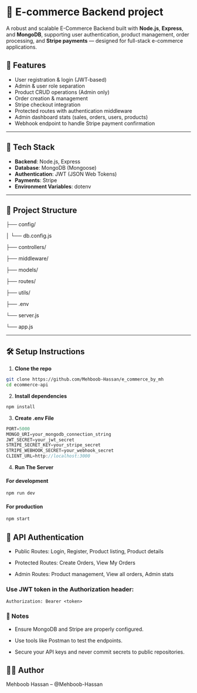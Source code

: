 
# 🛒 E-commerce Backend project

A robust and scalable E-Commerce Backend built with **Node.js**, **Express**, and **MongoDB**, supporting user authentication, product management, order processing, and **Stripe payments** — designed for full-stack e-commerce applications.

## 🚀 Features

- User registration & login (JWT-based)
- Admin & user role separation
- Product CRUD operations (Admin only)
- Order creation & management
- Stripe checkout integration
- Protected routes with authentication middleware
- Admin dashboard stats (sales, orders, users, products)
- Webhook endpoint to handle Stripe payment confirmation



---

## 🧰 Tech Stack

- **Backend**: Node.js, Express
- **Database**: MongoDB (Mongoose)
- **Authentication**: JWT (JSON Web Tokens)
- **Payments**: Stripe
- **Environment Variables**: dotenv

---

## 📁 Project Structure
├── config/

│ └── db.config.js

├── controllers/

├── middleware/

├── models/

├── routes/

├── utils/

├── .env

└── server.js

└── app.js



---

## 🛠️ Setup Instructions

1. **Clone the repo**

```bash
git clone https://github.com/Mehboob-Hassan/e_commerce_by_mh
cd ecommerce-api
```

2. **Install dependencies**

```bash
npm install
```

3. **Create .env File**

```javascript
PORT=5000
MONGO_URI=your_mongodb_connection_string
JWT_SECRET=your_jwt_secret
STRIPE_SECRET_KEY=your_stripe_secret
STRIPE_WEBHOOK_SECRET=your_webhook_secret
CLIENT_URL=http://localhost:3000
```

4. **Run The Server**


#### For development
```bash
npm run dev
```

#### For production
```bash
npm start
```

## 🔐 API Authentication
- Public Routes: Login, Register, Product listing, Product details

- Protected Routes: Create Orders, View My Orders

- Admin Routes: Product management, View all orders, Admin stats

### Use JWT token in the Authorization header:
``` Authorization: Bearer <token> ```



### 📘 Notes
- Ensure MongoDB and Stripe are properly configured.

- Use tools like Postman to test the endpoints.

- Secure your API keys and never commit secrets to public repositories.

## 👨‍💻 Author

Mehboob Hassan – @Mehboob-Hassan
